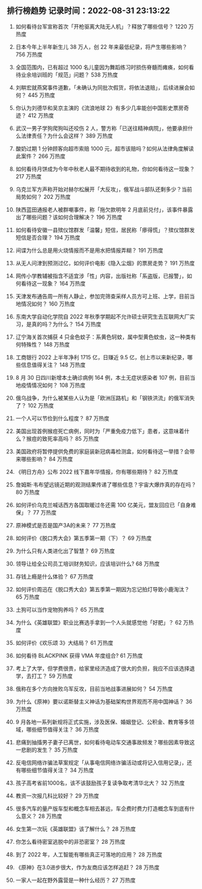 
## 排行榜趋势 记录时间：2022-08-31 23:13:22
  
  1. 如何看待台军宣称首次「开枪驱离大陆无人机」？释放了哪些信号？ 1220 万热度
    
  2. 日本今年上半年新生儿 38 万人，创 22 年来最低纪录，将产生哪些影响？ 756 万热度
    
  3. 全国范围内，已有超过 1000 名儿童因为舞蹈练习时损伤脊髓而瘫痪，如何看待业余培训班的「规范」问题？ 538 万热度
    
  4. 刘畊宏就燕窝事件道歉，「未确认为同批次假货，将依法退赔」，后续进展会如何？ 445 万热度
    
  5. 你认为刘德华和吴京主演的《流浪地球 2》有多少几率能创中国影史票房奇迹？ 412 万热度
    
  6. 武汉一男子学狗爬狗叫还咬伤 2 人，警方称「已送往精神病院」，他要承担什么法律责任？为什么会这样？ 389 万热度
    
  7. 酸奶过期 1 分钟顾客向超市索赔 1000 元，超市该赔吗？如何从法律角度解读此案件？ 266 万热度
    
  8. 如何看待月饼成为今年中秋老人最不期待收到的礼物，你如何看待这一现象？ 217 万热度
    
  9. 乌克兰军方声称开始对赫尔松展开「大反攻」，俄军战斗部队还剩多少？当前局势如何？ 202 万热度
    
  10. 陕西蓝田通报老人被群嘲事件，称「拖欠款明年 2 月底前兑付」，该事件暴露出了哪些问题？该如何合理解决？ 196 万热度
    
  11. 如何看待安徽一县殡仪馆群发「温馨」短信，居民称「瘆得慌」？殡仪馆群发短信是否合理？ 194 万热度
    
  12. 间谍为什么总是用火烧情报而不是用水把情报弄糊？ 191 万热度
    
  13. 从无人问津到预测过亿，如何评价电影《隐入尘烟》的票房走势？ 191 万热度
    
  14. 网传小学教辅被指含不适宜涉「性」内容，出版社称「系盗版，已报警」，如何看待这一现象？ 164 万热度
    
  15. 天津发布通告周一所有人静止，参加完筛查采样人员方可上班、上学，目前当地情况如何？ 160 万热度
    
  16. 东南大学自动化学院自 2022 年秋季学期起不允许硕士研究生去互联网大厂实习，是真的吗？为什么？ 154 万热度
    
  17. 辽宁海关首次捕获 4 只金色蚊子：系黄色轲蚊，属中型黄色蚊虫，这一种类有何特殊性？ 148 万热度
    
  18. 工商银行 2022 上半年净利 1715 亿，日赚近 9.5 亿，创上市以来新纪录，哪些信息值得关注？ 148 万热度
    
  19. 8 月 30 日四川新增本土确诊病例 164 例，本土无症状感染者 107 例，目前当地疫情情况如何？ 108 万热度
    
  20. 俄乌战争，为什么被某些人认为是「欧洲压路机」和「钢铁洪流」的俄军消失了？ 102 万热度
    
  21. 一个人可以节俭到什么程度？ 87 万热度
    
  22. 美国出现首例猴痘死亡病例，同时为「严重免疫力低下」患者，这意味着什么？猴痘的致死率高吗？ 85 万热度
    
  23. 美国政府将暂停提供免费的家庭装新冠病毒检测盒，如何看待这一举措？会带来哪些影响？ 84 万热度
    
  24. 《明日方舟》公布 2022 线下嘉年华情报，你有哪些期待？ 82 万热度
    
  25. 詹姆斯·韦布望远镜近期的观测结果传递了哪些信息？宇宙大爆炸真的存在吗？ 80 万热度
    
  26. 如何评价乌克兰喊话西方各国取暖过冬还需 100 亿美元，盟友回应已「自身难保」？ 77 万热度
    
  27. 原神模式是否是国产3A的未来？ 77 万热度
    
  28. 如何评价《脱口秀大会》第五季第一期（下）？ 69 万热度
    
  29. 为什么只有人类进化出了智慧？ 69 万热度
    
  30. 领导让给全公司员工培训财务知识，应该培训什么? 68 万热度
    
  31. 存钱上瘾是什么体验？ 67 万热度
    
  32. 如何评价周迅在《脱口秀大会》第五季第一期因为忘记拍灯导致小鹿淘汰？ 65 万热度
    
  33. 土狗可以当作宠物狗养吗？ 65 万热度
    
  34. 为什么《英雄联盟》职业比赛选手拿到一个人头就感觉他「好肥」？ 62 万热度
    
  35. 如何评价《欢乐颂 3》大结局？ 61 万热度
    
  36. 如何看待 BLACKPINK 获得 VMA 年度组合? 61 万热度
    
  37. 考上了大学，但学费很贵，给家里经济造成了很大的负担，我应不应该选择退学，去打工？ 59 万热度
    
  38. 俄称在多个方向挫败乌军反攻，目前当地战事进展如何？ 54 万热度
    
  39. 为什么《原神》要以诺斯替主义神话为基础架构世界观而不用中国神话？ 36 万热度
    
  40. 9 月各地一系列新规将正式实施，涉及医保、婚姻登记、公积金、教育等多领域，哪些细节值得关注？ 36 万热度
    
  41. 悲痛到抽搐男子妻子已离世，如何看待电动车交通事故频发？哪些因素导致这一悲剧的发生？ 35 万热度
    
  42. 反电信网络诈骗法草案规定「从事电信网络诈骗活动或将记入信用记录」，还有哪些细节值得关注？ 34 万热度
    
  43. 孩子高考省前1000名，该不该鼓励孩子复读争取考清华北大？ 32 万热度
    
  44. 教资一次报几科比较好？ 29 万热度
    
  45. 很多汽车的量产版车型和概念车相去甚远，车企费时费力打造概念车到底有什么意义？ 28 万热度
    
  46. 女生第一次玩《英雄联盟》该了解什么？ 28 万热度
    
  47. 你怎么看待密室逃脱中的非恐密室？ 28 万热度
    
  48. 到了 2022 年，人工智能有哪些真正可落地的应用？ 28 万热度
    
  49. 《原神》在3.0进步很大，作为友商应该怎样追赶？ 28 万热度
    
  50. 一家人一起在野外露营是一种什么经历？ 27 万热度
    